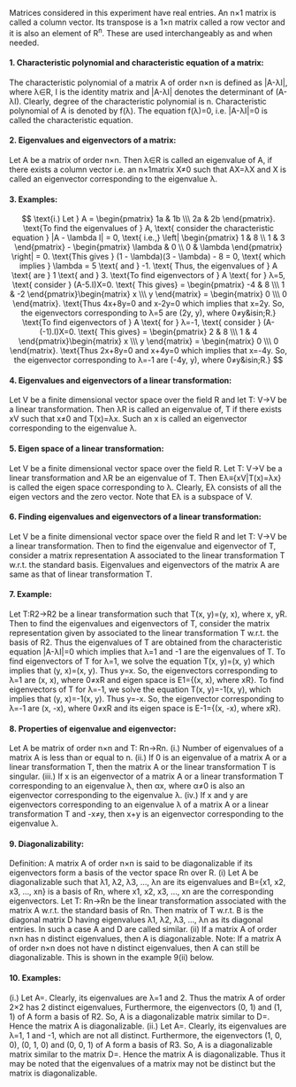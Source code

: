 Matrices considered in this experiment have real entries. An n×1 matrix is called a column vector. Its transpose is a 1×n matrix called a row vector and it is also an element of R<sup>n</sup>. These are used interchangeably as and when needed.
#### 1. Characteristic polynomial and characteristic equation of a matrix:
The characteristic polynomial of a matrix A of order n×n is defined as |A-λI|, where λ&isin;R, I is the identity matrix and |A-λI| denotes the determinant of (A-λI). Clearly, degree of the characteristic polynomial is n. Characteristic polynomial of A is denoted by f(λ). The equation f(λ)=0, i.e. |A-λI|=0 is called the characteristic equation.

#### 2. Eigenvalues and eigenvectors of a matrix: 
Let A be a matrix of order n×n. Then λ&isin;R is called an eigenvalue of A, if there exists a column vector i.e. an n×1matrix X≠0 such that AX=λX and X is called an eigenvector corresponding to the eigenvalue λ.

#### 3. Examples:

$$
\text{i.) Let } A = \begin{pmatrix} 1a & 1b \\\ 2a & 2b \end{pmatrix}.
\text{To find the eigenvalues of } A, \text{ consider the characteristic equation } |A - \lambda I| = 0, \text{ i.e.,}
\left| \begin{pmatrix} 1 & 8 \\ 1 & 3 \end{pmatrix} - \begin{pmatrix} \lambda & 0 \\ 0 & \lambda \end{pmatrix} \right| = 0.
\text{This gives } (1 - \lambda)(3 - \lambda) - 8 = 0, \text{ which implies } \lambda = 5 \text{ and } -1.
\text{ Thus, the eigenvalues of } A \text{ are } 1 \text{ and } 3.
\text{To find eigenvectors of } A  \text{ for  } λ=5, \text{ consider } (A-5.I)X=0.
\text{ This gives} = \begin{pmatrix} -4 & 8 \\\ 1 & -2 \end{pmatrix}\begin{matrix} x \\\ y \end{matrix} = \begin{matrix} 0 \\\ 0 \end{matrix}.
\text{Thus 4x+8y=0 and x-2y=0 which implies that x=2y. So, the eigenvectors corresponding to λ=5 are (2y, y), where 0≠y&isin;R.}
\text{To find eigenvectors of } A  \text{ for  } λ=-1, \text{ consider } (A-(-1).I)X=0.
\text{ This gives} = \begin{pmatrix} 2 & 8 \\\ 1 & 4 \end{pmatrix}\begin{matrix} x \\\ y \end{matrix} = \begin{matrix} 0 \\\ 0 \end{matrix}.
\text{Thus 2x+8y=0 and x+4y=0 which implies that x=-4y. So, the eigenvector corresponding to λ=-1 are (-4y, y), where 0≠y&isin;R.}
$$

 


#### 4. Eigenvalues and eigenvectors of a linear transformation: 
Let V be a finite dimensional vector space over the field R and let T: V→V be a linear transformation. Then λR is called an eigenvalue of, T if there exists xV such that x≠0 and T(x)=λx. Such an x is called an eigenvector corresponding to the eigenvalue λ.
####  5. Eigen space of a linear transformation: 
Let V be a finite dimensional vector space over the field R. Let T: V→V be a linear transformation and λR be an eigenvalue of T. Then Eλ≡{xV|T(x)=λx} is called the eigen space corresponding to λ. Clearly, Eλ consists of all the eigen vectors and the zero vector. Note that Eλ is a subspace of V.
#### 6. Finding eigenvalues and eigenvectors of a linear transformation:
Let V be a finite dimensional vector space over the field R and let T: V→V be a linear transformation. Then to find the eigenvalue and eigenvector of T, consider a matrix representation A associated to the linear transformation T w.r.t. the standard basis. Eigenvalues and eigenvectors of the matrix A are same as that of linear transformation T.
#### 7. Example:
Let T:R2→R2 be a linear transformation such that T(x, y)=(y, x), where x, yR. Then to find the eigenvalues and eigenvectors of T, consider the matrix representation given by associated to the linear transformation T w.r.t. the basis of R2. Thus the eigenvalues of T are obtained from the characteristic equation |A-λI|=0 which implies that λ=1 and -1 are the eigenvalues of T.
To find eigenvectors of T for λ=1, we solve the equation T(x, y)=(x, y) which implies that (y, x)=(x, y). Thus y=x. So, the eigenvectors corresponding to λ=1 are (x, x), where 0≠xR and eigen space is E1={(x, x), where xR}.
      To find eigenvectors of T for λ=-1, we solve the equation T(x, y)=-1(x, y), which implies that (y, x)=-1(x, y). Thus y=-x. So, the eigenvector corresponding to λ=-1 are (x, -x), where 0≠xR and its eigen space is E-1={(x, -x), where xR}.
#### 8. Properties of eigenvalue and eigenvector:
Let A be matrix of order n×n and T: Rn→Rn.
(i.) Number of eigenvalues of a matrix A is less than or equal to n. 
(ii.) If 0 is an eigenvalue of a matrix A or a linear transformation T, then the matrix A or the linear transformation T is singular.
(iii.) If x is an eigenvector of a matrix A or a linear transformation T corresponding to an eigenvalue λ, then αx, where α≠0 is also an eigenvector corresponding to the eigenvalue λ.
(iv.) If x and y are eigenvectors corresponding to an eigenvalue λ of a matrix A or a linear transformation T and -x≠y, then x+y is an eigenvector corresponding to the eigenvalue λ.
####  9. Diagonalizability:
Definition: A matrix A of order n×n is said to be diagonalizable if its eigenvectors form a basis of the vector space Rn over R. 
(i) Let A be diagonalizable such that λ1, λ2, λ3, …, λn are its eigenvalues and B={x1, x2, x3, …, xn} is a basis of Rn, where x1, x2, x3, …, xn are the corresponding eigenvectors. Let T: Rn→Rn be the linear transformation associated with the matrix A w.r.t. the standard basis of Rn. Then matrix of T w.r.t. B is the diagonal matrix D having eigenvalues λ1, λ2, λ3, …, λn as its diagonal entries. 
In such a case A and D are called similar. 
(ii) If a matrix A of order n×n has n distinct eigenvalues, then A is diagonalizable.
Note: If a matrix A of order n×n does not have n distinct eigenvalues, then A can still be diagonalizable. This is shown in the example 9(ii) below.
#### 10. Examples:
(i.) Let A=. Clearly, its eigenvalues are λ=1 and 2. Thus the matrix A of order 2×2 has 2 distinct eigenvalues, Furthermore, the eigenvectors (0, 1) and (1, 1) of A form a basis of R2. So, A is a diagonalizable matrix similar to D=. Hence the matrix A is diagonalizable.
(ii.) Let A=. Clearly, its eigenvalues are λ=1, 1 and -1, which are not all distinct. Furthermore, the eigenvectors (1, 0, 0), (0, 1, 0) and (0, 0, 1) of A form a basis of R3. So, A is a diagonalizable matrix similar to the matrix D=. Hence the matrix A is diagonalizable. Thus it may be noted that the eigenvalues of a matrix may not be distinct but the matrix is diagonalizable. 
